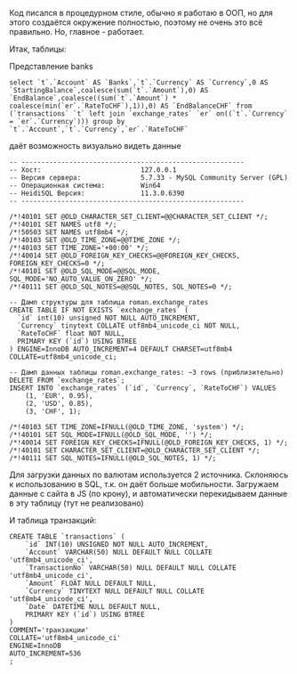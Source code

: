 Код писался в процедурном стиле, обычно я работаю в ООП, но для этого создаётся окружение полностью, поэтому
не очень это всё правильно. Но, главное - работает.

Итак, таблицы:

Представление banks
```
select `t`.`Account` AS `Banks`,`t`.`Currency` AS `Currency`,0 AS `StartingBalance`,coalesce(sum(`t`.`Amount`),0) AS `EndBalance`,coalesce((sum(`t`.`Amount`) * coalesce(min(`er`.`RateToCHF`),1)),0) AS `EndBalanceCHF` from (`transactions` `t` left join `exchange_rates` `er` on((`t`.`Currency` = `er`.`Currency`))) group by `t`.`Account`,`t`.`Currency`,`er`.`RateToCHF`
```
даёт возможность визуально видеть данные

```
-- --------------------------------------------------------
-- Хост:                         127.0.0.1
-- Версия сервера:               5.7.33 - MySQL Community Server (GPL)
-- Операционная система:         Win64
-- HeidiSQL Версия:              11.3.0.6390
-- --------------------------------------------------------

/*!40101 SET @OLD_CHARACTER_SET_CLIENT=@@CHARACTER_SET_CLIENT */;
/*!40101 SET NAMES utf8 */;
/*!50503 SET NAMES utf8mb4 */;
/*!40103 SET @OLD_TIME_ZONE=@@TIME_ZONE */;
/*!40103 SET TIME_ZONE='+00:00' */;
/*!40014 SET @OLD_FOREIGN_KEY_CHECKS=@@FOREIGN_KEY_CHECKS, FOREIGN_KEY_CHECKS=0 */;
/*!40101 SET @OLD_SQL_MODE=@@SQL_MODE, SQL_MODE='NO_AUTO_VALUE_ON_ZERO' */;
/*!40111 SET @OLD_SQL_NOTES=@@SQL_NOTES, SQL_NOTES=0 */;

-- Дамп структуры для таблица roman.exchange_rates
CREATE TABLE IF NOT EXISTS `exchange_rates` (
  `id` int(10) unsigned NOT NULL AUTO_INCREMENT,
  `Currency` tinytext COLLATE utf8mb4_unicode_ci NOT NULL,
  `RateToCHF` float NOT NULL,
  PRIMARY KEY (`id`) USING BTREE
) ENGINE=InnoDB AUTO_INCREMENT=4 DEFAULT CHARSET=utf8mb4 COLLATE=utf8mb4_unicode_ci;

-- Дамп данных таблицы roman.exchange_rates: ~3 rows (приблизительно)
DELETE FROM `exchange_rates`;
INSERT INTO `exchange_rates` (`id`, `Currency`, `RateToCHF`) VALUES
	(1, 'EUR', 0.95),
	(2, 'USD', 0.85),
	(3, 'CHF', 1);

/*!40103 SET TIME_ZONE=IFNULL(@OLD_TIME_ZONE, 'system') */;
/*!40101 SET SQL_MODE=IFNULL(@OLD_SQL_MODE, '') */;
/*!40014 SET FOREIGN_KEY_CHECKS=IFNULL(@OLD_FOREIGN_KEY_CHECKS, 1) */;
/*!40101 SET CHARACTER_SET_CLIENT=@OLD_CHARACTER_SET_CLIENT */;
/*!40111 SET SQL_NOTES=IFNULL(@OLD_SQL_NOTES, 1) */;
```
Для загрузки данных по валютам используется 2 источника. Склоняюсь к использованию в SQL, т.к. он даёт больше мобильности.
Загружаем данные с сайта в JS (по крону), и автоматически перекидываем данные в эту таблицу (тут не реализовано)

И таблица транзакций:
```
CREATE TABLE `transactions` (
	`id` INT(10) UNSIGNED NOT NULL AUTO_INCREMENT,
	`Account` VARCHAR(50) NULL DEFAULT NULL COLLATE 'utf8mb4_unicode_ci',
	`TransactionNo` VARCHAR(50) NULL DEFAULT NULL COLLATE 'utf8mb4_unicode_ci',
	`Amount` FLOAT NULL DEFAULT NULL,
	`Currency` TINYTEXT NULL DEFAULT NULL COLLATE 'utf8mb4_unicode_ci',
	`Date` DATETIME NULL DEFAULT NULL,
	PRIMARY KEY (`id`) USING BTREE
)
COMMENT='транзакции'
COLLATE='utf8mb4_unicode_ci'
ENGINE=InnoDB
AUTO_INCREMENT=536
;
```




